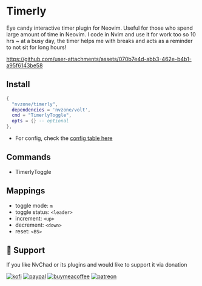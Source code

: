 # Timerly
Eye candy interactive timer plugin for Neovim. Useful for those who spend large amount of time in Neovim. I code in Nvim and use it for work too so 10 hrs ~ at a busy day, the timer helps me with breaks and acts as a reminder to not sit for long hours!

https://github.com/user-attachments/assets/070b7e4d-abb3-462e-b4b1-a95f6143be58
 
## Install

```lua
{
  "nvzone/timerly",
  dependencies = 'nvzone/volt',
  cmd = "TimerlyToggle",
  opts = {} -- optional
},
```

- For config, check the [config table here](https://github.com/NvChad/timerly/blob/main/lua/timerly/state.lua#L12)

## Commands

- TimerlyToggle

## Mappings

- toggle mode: `m`
- toggle status: `<leader>`
- increment: `<up>`
- decrement: `<down>`
- reset: `<BS>`

## :gift_heart: Support

If you like NvChad or its plugins and would like to support it via donation

[![kofi](https://img.shields.io/badge/Ko--fi-F16061?style=for-the-badge&logo=ko-fi&logoColor=white)](https://ko-fi.com/siduck)
[![paypal](https://img.shields.io/badge/PayPal-00457C?style=for-the-badge&logo=paypal&logoColor=white)](https://paypal.me/siduck13)
[![buymeacoffee](https://img.shields.io/badge/Buy_Me_A_Coffee-FFDD00?style=for-the-badge&logo=buy-me-a-coffee&logoColor=black)](https://www.buymeacoffee.com/siduck)
[![patreon](https://img.shields.io/badge/Patreon-F96854?style=for-the-badge&logo=patreon&logoColor=white)](https://www.patreon.com/siduck)
